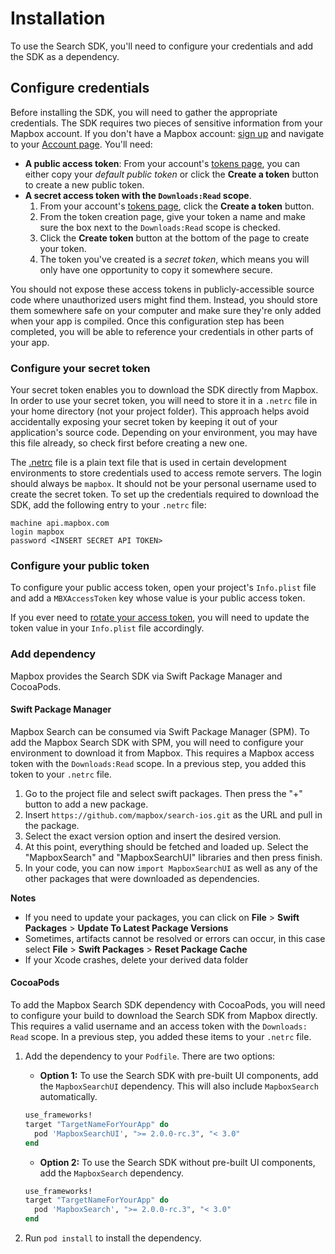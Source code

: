 # Installation
To use the Search SDK, you'll need to configure your credentials and add the SDK as a dependency.

## Configure credentials
Before installing the SDK, you will need to gather the appropriate credentials. The SDK requires two pieces of sensitive information from your Mapbox account. If you don't have a Mapbox account: [sign up](https://account.mapbox.com/auth/signup/) and navigate to your [Account page](https://account.mapbox.com/). You'll need:

- **A public access token**: From your account's [tokens page](https://account.mapbox.com/access-tokens/), you can either copy your _default public token_ or click the **Create a token** button to create a new public token.
- **A secret access token with the `Downloads:Read` scope**.
    1. From your account's [tokens page](https://account.mapbox.com/access-tokens/), click the **Create a token** button.
    2. From the token creation page, give your token a name and make sure the box next to the `Downloads:Read` scope is checked.
    3. Click the **Create token** button at the bottom of the page to create your token.
    4. The token you've created is a _secret token_, which means you will only have one opportunity to copy it somewhere secure.

You should not expose these access tokens in publicly-accessible source code where unauthorized users might find them. Instead, you should store them somewhere safe on your computer and make sure they're only added when your app is compiled. Once this configuration step has been completed, you will be able to reference your credentials in other parts of your app.

### Configure your secret token

Your secret token enables you to download the SDK directly from Mapbox. In order to use your secret token, you will need to store it in a `.netrc` file in your home directory (not your project folder). This approach helps avoid accidentally exposing your secret token by keeping it out of your application's source code. Depending on your environment, you may have this file already, so check first before creating a new one.

The [.netrc](https://www.gnu.org/software/inetutils/manual/html_node/The-_002enetrc-file.html) file is a plain text file that is used in certain development environments to store credentials used to access remote servers. The login should always be `mapbox`. It should not be your personal username used to create the secret token. To set up the credentials required to download the SDK, add the following entry to your `.netrc` file:

```
machine api.mapbox.com
login mapbox
password <INSERT SECRET API TOKEN>
```

### Configure your public token

To configure your public access token, open your project's `Info.plist` file and add a `MBXAccessToken` key whose value is your public access token.

If you ever need to [rotate your access token](https://docs.mapbox.com/help/how-mapbox-works/access-tokens/), you will need to update the token value in your `Info.plist` file accordingly.

### Add dependency

Mapbox provides the Search SDK via Swift Package Manager and CocoaPods.

#### Swift Package Manager
Mapbox Search can be consumed via Swift Package Manager (SPM). To add the Mapbox Search SDK with SPM, you will need to configure your environment to download it from Mapbox. This requires a Mapbox access token with the `Downloads:Read` scope. In a previous step, you added this token to your `.netrc` file.

1. Go to the project file and select swift packages. Then press the "+" button to add a new package.
2. Insert `https://github.com/mapbox/search-ios.git` as the URL and pull in the package.
3. Select the exact version option and insert the desired version.
4. At this point, everything should be fetched and loaded up. Select the "MapboxSearch" and "MapboxSearchUI" libraries and then press finish.
5. In your code, you can now `import MapboxSearchUI` as well as any of the other packages that were downloaded as dependencies. 

**Notes**
- If you need to update your packages, you can click on **File** > **Swift Packages** > **Update To Latest Package Versions**
- Sometimes, artifacts cannot be resolved or errors can occur, in this case select **File** > **Swift Packages** > **Reset Package Cache**
- If your Xcode crashes, delete your derived data folder


#### CocoaPods
To add the Mapbox Search SDK dependency with CocoaPods, you will need to configure your build to download the Search SDK from Mapbox directly. This requires a valid username and an access token with the `Downloads: Read` scope. In a previous step, you added these items to your `.netrc` file.

1. Add the dependency to your `Podfile`. There are two options:
    - **Option 1:** To use the Search SDK with pre-built UI components, add the `MapboxSearchUI` dependency. This will also include `MapboxSearch` automatically.

    ```ruby
    use_frameworks!
    target "TargetNameForYourApp" do
      pod 'MapboxSearchUI', ">= 2.0.0-rc.3", "< 3.0"
    end
    ```

    - **Option 2:** To use the Search SDK without pre-built UI components, add the `MapboxSearch` dependency.

    ```ruby
    use_frameworks!
    target "TargetNameForYourApp" do
      pod 'MapboxSearch', ">= 2.0.0-rc.3", "< 3.0"
    end
    ```

2. Run `pod install` to install the dependency.

